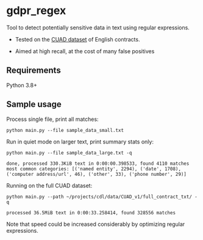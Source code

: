 # gdpr_regex

Tool to detect potentially sensitive data in text using regular expressions.

- Tested on the [CUAD dataset](https://www.atticusprojectai.org/cuad) of English contracts.

- Aimed at high recall, at the cost of many false positives


## Requirements

Python 3.8+


## Sample usage

Process single file, print all matches:

```
python main.py --file sample_data_small.txt
```

Run in quiet mode on larger text, print summary stats only:

```
python main.py --file sample_data_large.txt -q
```

```
done, processed 330.3KiB text in 0:00:00.398533, found 4110 matches
most common categories: [('named entity', 2294), ('date', 1708), ('computer address/url', 46), ('other', 33), ('phone number', 29)]
```

Running on the full CUAD dataset:

```
python main.py --path ~/projects/cdl/data/CUAD_v1/full_contract_txt/ -q
```

```
processed 36.5MiB text in 0:00:33.258414, found 328556 matches
```

Note that speed could be increased considerably by optimizing regular expressions.




